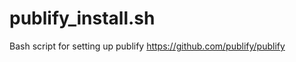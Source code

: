 publify_install.sh
==================

Bash script for setting up publify https://github.com/publify/publify
